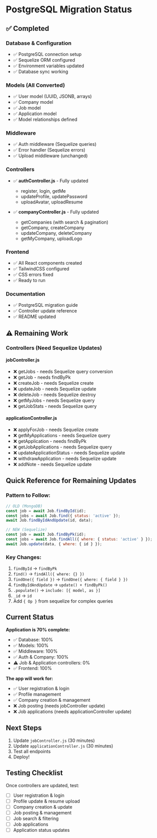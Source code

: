 # PostgreSQL Migration Status

## ✅ Completed

### Database & Configuration
- ✅ PostgreSQL connection setup
- ✅ Sequelize ORM configured
- ✅ Environment variables updated
- ✅ Database sync working

### Models (All Converted)
- ✅ User model (UUID, JSONB, arrays)
- ✅ Company model
- ✅ Job model
- ✅ Application model
- ✅ Model relationships defined

### Middleware
- ✅ Auth middleware (Sequelize queries)
- ✅ Error handler (Sequelize errors)
- ✅ Upload middleware (unchanged)

### Controllers
- ✅ **authController.js** - Fully updated
  - register, login, getMe
  - updateProfile, updatePassword
  - uploadAvatar, uploadResume

- ✅ **companyController.js** - Fully updated
  - getCompanies (with search & pagination)
  - getCompany, createCompany
  - updateCompany, deleteCompany
  - getMyCompany, uploadLogo

### Frontend
- ✅ All React components created
- ✅ TailwindCSS configured
- ✅ CSS errors fixed
- ✅ Ready to run

### Documentation
- ✅ PostgreSQL migration guide
- ✅ Controller update reference
- ✅ README updated

## ⚠️ Remaining Work

### Controllers (Need Sequelize Updates)

#### jobController.js
- ❌ getJobs - needs Sequelize query conversion
- ❌ getJob - needs findByPk
- ❌ createJob - needs Sequelize create
- ❌ updateJob - needs Sequelize update
- ❌ deleteJob - needs Sequelize destroy
- ❌ getMyJobs - needs Sequelize query
- ❌ getJobStats - needs Sequelize query

#### applicationController.js
- ❌ applyForJob - needs Sequelize create
- ❌ getMyApplications - needs Sequelize query
- ❌ getApplication - needs findByPk
- ❌ getJobApplications - needs Sequelize query
- ❌ updateApplicationStatus - needs Sequelize update
- ❌ withdrawApplication - needs Sequelize update
- ❌ addNote - needs Sequelize update

## Quick Reference for Remaining Updates

### Pattern to Follow:
```javascript
// OLD (MongoDB)
const job = await Job.findById(id);
const jobs = await Job.find({ status: 'active' });
await Job.findByIdAndUpdate(id, data);

// NEW (Sequelize)
const job = await Job.findByPk(id);
const jobs = await Job.findAll({ where: { status: 'active' } });
await Job.update(data, { where: { id } });
```

### Key Changes:
1. `findById` → `findByPk`
2. `find()` → `findAll({ where: {} })`
3. `findOne({ field })` → `findOne({ where: { field } })`
4. `findByIdAndUpdate` → `update() + findByPk()`
5. `.populate()` → `include: [{ model, as }]`
6. `_id` → `id`
7. Add `{ Op }` from sequelize for complex queries

## Current Status

**Application is 70% complete:**
- ✅ Database: 100%
- ✅ Models: 100%
- ✅ Middleware: 100%
- ✅ Auth & Company: 100%
- ⚠️ Job & Application controllers: 0%
- ✅ Frontend: 100%

**The app will work for:**
- ✅ User registration & login
- ✅ Profile management
- ✅ Company creation & management
- ❌ Job posting (needs jobController update)
- ❌ Job applications (needs applicationController update)

## Next Steps

1. Update `jobController.js` (30 minutes)
2. Update `applicationController.js` (30 minutes)
3. Test all endpoints
4. Deploy!

## Testing Checklist

Once controllers are updated, test:
- [ ] User registration & login
- [ ] Profile update & resume upload
- [ ] Company creation & update
- [ ] Job posting & management
- [ ] Job search & filtering
- [ ] Job applications
- [ ] Application status updates
